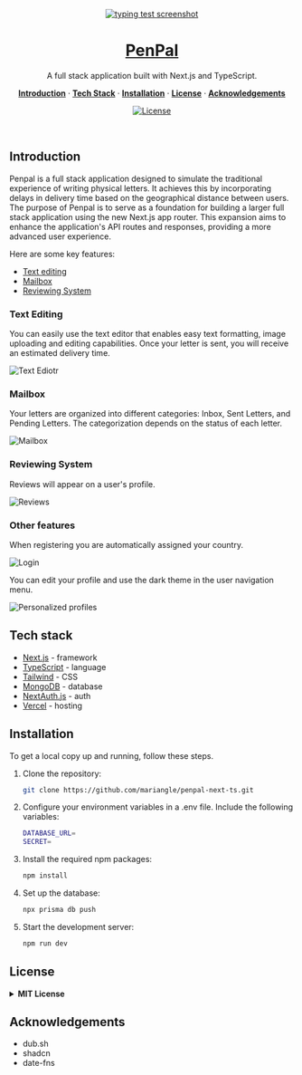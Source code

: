 <p align="center">
  <a href="https://penpal-next-ts.vercel.app">
    <img alt="typing test screenshot" src="https://github.com/mariangle/penpal-next-ts/assets/124585244/7df7723c-1587-497a-b888-4290dc07f53e">
    <h1 align="center">PenPal</h1>
  </a>
</p>

<p align="center">
  A full stack application built with Next.js and TypeScript.
</p>

<p align="center">
  <a href="#introduction"><strong>Introduction</strong></a> ·
  <a href="#tech-stack"><strong>Tech Stack</strong></a> ·
  <a href="#installation"><strong>Installation</strong></a> ·
  <a href="#license"><strong>License</strong></a> ·
  <a href="#acknowledgements"><strong>Acknowledgements</strong></a>
</p>
<p align="center">
  <a href="https://www.linkedin.com/in/maria-nguyen-le">
    <img src="https://img.shields.io/badge/-MariaLe-blue?style=plastic-square&logo=Linkedin&logoColor=white&link=https://www.linkedin.com/in/maria-nguyen-le/" alt="License" />
  </a>
</p>
<br/>

<!-- ABOUT THE PROJECT -->

## Introduction

Penpal is a full stack application designed to simulate the traditional experience of writing physical letters. It achieves this by incorporating delays in delivery time based on the geographical distance between users. The purpose of Penpal is to serve as a foundation for building a larger full stack application using the new Next.js app router. This expansion aims to enhance the application's API routes and responses, providing a more advanced user experience.

Here are some key features:

- [Text editing](#text-editing)
- [Mailbox](#mailbox)
- [Reviewing System](#reviewing-system)

### Text Editing

You can easily use the text editor that enables easy text formatting, image uploading and editing capabilities. Once your letter is sent, you will receive an estimated delivery time.

![Text Ediotr](https://github.com/mariangle/penpal-next-ts/assets/124585244/72b5bd2c-82d0-41bc-84db-7d507314fcb7)

### Mailbox

Your letters are organized into different categories: Inbox, Sent Letters, and Pending Letters. The categorization depends on the status of each letter.

![Mailbox](https://github.com/mariangle/penpal-next-ts/assets/124585244/5076cb03-dd8d-4b0b-8e90-21ecf36f9c47)

### Reviewing System

Reviews will appear on a user's profile.

![Reviews](https://github.com/mariangle/penpal-next-ts/assets/124585244/506c9b5a-786b-439f-9dbb-1cbf2b4de69b)

### Other features

When registering you are automatically assigned your country.

![Login](https://github.com/mariangle/penpal-next-ts/assets/124585244/2efb56e8-aa8e-48a2-b7e6-73905e93d1d3)

You can edit your profile and use the dark theme in the user navigation menu.

![Personalized profiles](https://github.com/mariangle/penpal-next-ts/assets/124585244/e7bd830d-f0bb-4ef0-86d7-c0f04a045283)

## Tech stack

- [Next.js](https://nextjs.org/) - framework
- [TypeScript](https://www.typescriptlang.org/) - language
- [Tailwind](https://tailwindcss.comm) - CSS
- [MongoDB](https://mongodb.com) - database
- [NextAuth.js](https://next-auth.js.org/) - auth
- [Vercel](https://vercel.com/) - hosting

<!-- GETTING STARTED )-->

## Installation

To get a local copy up and running, follow these steps.

1. Clone the repository:

   ```sh
   git clone https://github.com/mariangle/penpal-next-ts.git
   ```

2. Configure your environment variables in a .env file. Include the following variables:

   ```sh
   DATABASE_URL=
   SECRET=
   ```

3. Install the required npm packages:

   ```sh
   npm install
   ```

4. Set up the database:

   ```sh
   npx prisma db push
   ```

5. Start the development server:

   ```sh
   npm run dev
   ```

## License

<details>
  <summary><b>MIT License</b></summary>

Permission is hereby granted, free of charge, to any person obtaining a copy of this software and associated documentation files (the "Software"), to deal in the Software without restriction, including without limitation the rights to use, copy, modify, merge, publish, distribute, sublicense, and/or sell copies of the Software, and to permit persons to whom the Software is furnished to do so, subject to the following conditions:

The above copyright notice and this permission notice shall be included in all copies or substantial portions of the Software.

THE SOFTWARE IS PROVIDED "AS IS", WITHOUT WARRANTY OF ANY KIND, EXPRESS OR IMPLIED, INCLUDING BUT NOT LIMITED TO THE WARRANTIES OF MERCHANTABILITY, FITNESS FOR A PARTICULAR PURPOSE AND NONINFRINGEMENT. IN NO EVENT SHALL THE AUTHORS OR COPYRIGHT HOLDERS BE LIABLE FOR ANY CLAIM, DAMAGES OR OTHER LIABILITY, WHETHER IN AN ACTION OF CONTRACT, TORT OR OTHERWISE, ARISING FROM, OUT OF OR IN CONNECTION WITH THE SOFTWARE OR THE USE OR OTHER DEALINGS IN THE SOFTWARE.

</details>

## Acknowledgements

- dub.sh
- shadcn
- date-fns
